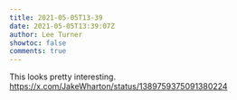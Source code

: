 ```yaml
---
title: 2021-05-05T13-39
date: 2021-05-05T13:39:07Z
author: Lee Turner
showtoc: false
comments: true
---
```


This looks pretty interesting. https://x.com/JakeWharton/status/1389759375091380224

